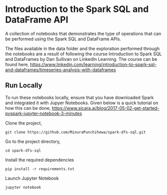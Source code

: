 # Introduction to the Spark SQL and DataFrame API
A collection of notebooks that demonstrates the type of operations that can be performed using the Spark SQL and DataFrame APIs.

The files available in the data folder and the exploration performed through the notebooks are a result of following the course Introduction to Spark SQL and DataFrames by Dan Sullivan on LinkedIn Learning. The course can be found here,
https://www.linkedin.com/learning/introduction-to-spark-sql-and-dataframes/timeseries-analysis-with-dataframes

## Run Locally

To run these notebooks locally, ensure that you have downloaded Spark and integrated it with Jupyer Notebooks. Given below is a quick tutorial on how this can be done,
https://www.sicara.ai/blog/2017-05-02-get-started-pyspark-jupyter-notebook-3-minutes

Clone the project,

```
git clone https://github.com/MinuraPunchihewa/spark-dfs-sql.git
```

Go to the project directory,

```
cd spark-dfs-sql
```

Install the required dependencies

```
pip install -r requirements.txt
```

Launch Jupyter Notebook

```
jupyter notebook
```
